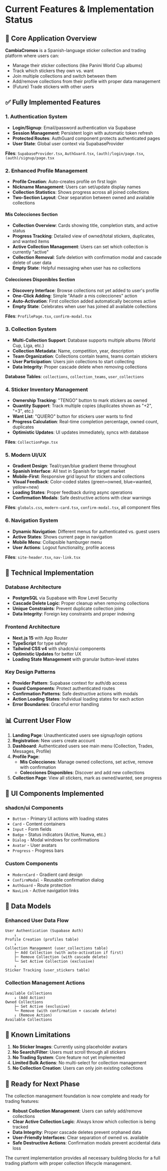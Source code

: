 # Current Features & Implementation Status

## 🎯 Core Application Overview

**CambiaCromos** is a Spanish-language sticker collection and trading platform where users can:

- Manage their sticker collections (like Panini World Cup albums)
- Track which stickers they own vs. want
- Join multiple collections and switch between them
- Add/remove collections from their profile with proper data management
- (Future) Trade stickers with other users

## ✅ Fully Implemented Features

### 1. Authentication System

- **Login/Signup**: Email/password authentication via Supabase
- **Session Management**: Persistent login with automatic token refresh
- **Protected Routes**: AuthGuard component protects authenticated pages
- **User State**: Global user context via SupabaseProvider

**Files**: `SupabaseProvider.tsx`, `AuthGuard.tsx`, `(auth)/login/page.tsx`, `(auth)/signup/page.tsx`

### 2. Enhanced Profile Management

- **Profile Creation**: Auto-creates profile on first login
- **Nickname Management**: Users can set/update display names
- **Collection Statistics**: Shows progress across all joined collections
- **Two-Section Layout**: Clear separation between owned and available collections

#### Mis Colecciones Section

- **Collection Overview**: Cards showing title, completion stats, and active status
- **Progress Tracking**: Detailed view of owned/total stickers, duplicates, and wanted items
- **Active Collection Management**: Users can set which collection is currently "active"
- **Collection Removal**: Safe deletion with confirmation modal and cascade delete of user data
- **Empty State**: Helpful messaging when user has no collections

#### Colecciones Disponibles Section

- **Discovery Interface**: Browse collections not yet added to user's profile
- **One-Click Adding**: Simple "Añadir a mis colecciones" action
- **Auto-Activation**: First collection added automatically becomes active
- **Empty State**: Celebrates when user has joined all available collections

**Files**: `ProfilePage.tsx`, `confirm-modal.tsx`

### 3. Collection System

- **Multi-Collection Support**: Database supports multiple albums (World Cup, Liga, etc.)
- **Collection Metadata**: Name, competition, year, description
- **Team Organization**: Collections contain teams, teams contain stickers
- **User Participation**: Users join collections to start collecting
- **Data Integrity**: Proper cascade delete when removing collections

**Database Tables**: `collections`, `collection_teams`, `user_collections`

### 4. Sticker Inventory Management

- **Ownership Tracking**: "TENGO" button to mark stickers as owned
- **Quantity Support**: Track multiple copies (duplicates shown as "+2", "+3", etc.)
- **Want List**: "QUIERO" button for stickers user wants to find
- **Progress Calculation**: Real-time completion percentage, owned count, duplicates
- **Optimistic Updates**: UI updates immediately, syncs with database

**Files**: `CollectionPage.tsx`

### 5. Modern UI/UX

- **Gradient Design**: Teal/cyan/blue gradient theme throughout
- **Spanish Interface**: All text in Spanish for target market
- **Mobile-First**: Responsive grid layout for stickers and collections
- **Visual Feedback**: Color-coded states (green=owned, blue=wanted, yellow=new)
- **Loading States**: Proper feedback during async operations
- **Confirmation Modals**: Safe destructive actions with clear warnings

**Files**: `globals.css`, `modern-card.tsx`, `confirm-modal.tsx`, all component files

### 6. Navigation System

- **Dynamic Navigation**: Different menus for authenticated vs. guest users
- **Active States**: Shows current page in navigation
- **Mobile Menu**: Collapsible hamburger menu
- **User Actions**: Logout functionality, profile access

**Files**: `site-header.tsx`, `nav-link.tsx`

## 🔧 Technical Implementation

### Database Architecture

- **PostgreSQL** via Supabase with Row Level Security
- **Cascade Delete Logic**: Proper cleanup when removing collections
- **Unique Constraints**: Prevent duplicate collection joins
- **Data Integrity**: Foreign key constraints and proper indexing

### Frontend Architecture

- **Next.js 15** with App Router
- **TypeScript** for type safety
- **Tailwind CSS v4** with shadcn/ui components
- **Optimistic Updates** for better UX
- **Loading State Management** with granular button-level states

### Key Design Patterns

- **Provider Pattern**: Supabase context for auth/db access
- **Guard Components**: Protect authenticated routes
- **Confirmation Patterns**: Safe destructive actions with modals
- **Action Loading States**: Individual loading states for each action
- **Error Boundaries**: Graceful error handling

## 📊 Current User Flow

1. **Landing Page**: Unauthenticated users see signup/login options
2. **Registration**: New users create account
3. **Dashboard**: Authenticated users see main menu (Collection, Trades, Messages, Profile)
4. **Profile Page**:
   - **Mis Colecciones**: Manage owned collections, set active, remove with confirmation
   - **Colecciones Disponibles**: Discover and add new collections
5. **Collection Page**: View all stickers, mark as owned/wanted, see progress

## 🎨 UI Components Implemented

### shadcn/ui Components

- `Button` - Primary UI actions with loading states
- `Card` - Content containers
- `Input` - Form fields
- `Badge` - Status indicators (Active, Nueva, etc.)
- `Dialog` - Modal windows for confirmations
- `Avatar` - User avatars
- `Progress` - Progress bars

### Custom Components

- `ModernCard` - Gradient card design
- `ConfirmModal` - Reusable confirmation dialog
- `AuthGuard` - Route protection
- `NavLink` - Active navigation links

## 💾 Data Models

### Enhanced User Data Flow

```
User Authentication (Supabase Auth)
    ↓
Profile Creation (profiles table)
    ↓
Collection Management (user_collections table)
    ├─ Add Collection (with auto-activation if first)
    ├─ Remove Collection (with cascade delete)
    └─ Set Active Collection (exclusive)
    ↓
Sticker Tracking (user_stickers table)
```

### Collection Management Actions

```
Available Collections
    ↓ (Add Action)
Owned Collections
    ├─ Set Active (exclusive)
    └─ Remove (with confirmation + cascade delete)
    ↓ (Remove Action)
Available Collections
```

## 🚧 Known Limitations

1. **No Sticker Images**: Currently using placeholder avatars
2. **No Search/Filter**: Users must scroll through all stickers
3. **No Trading System**: Core feature not yet implemented
4. **Limited Bulk Actions**: No multi-select for collection management
5. **No Collection Creation**: Users can only join existing collections

## 🎯 Ready for Next Phase

The collection management foundation is now complete and ready for trading features:

- **Robust Collection Management**: Users can safely add/remove collections
- **Clear Active Collection Logic**: Always know which collection is being tracked
- **Data Integrity**: Proper cascade deletes prevent orphaned data
- **User-Friendly Interfaces**: Clear separation of owned vs. available
- **Safe Destructive Actions**: Confirmation modals prevent accidental data loss

The current implementation provides all necessary building blocks for a full trading platform with proper collection lifecycle management.

